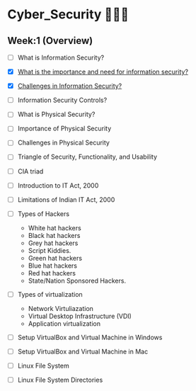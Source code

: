 # Cyber_Security 👨🏻‍💻
## Week:1 (Overview)
- [ ] What is Information Security?
- [x] [What is the importance and need for information security?](https://github.com/girlscript/winter-of-contributing/blob/Cyber_Security/Cyber_Security/Week_1/InformationSecurity.md)
- [x] [Challenges in Information Security?](https://github.com/girlscript/winter-of-contributing/blob/Cyber_Security/Cyber_Security/Week_1/1.3_Challenges_in_InformationSecurity.md)
- [ ] Information Security Controls?

- [ ] What is Physical Security?
- [ ] Importance of Physical Security
- [ ] Challenges in Physical Security

- [ ] Triangle of Security, Functionality, and Usability
- [ ] CIA triad
- [ ] Introduction to IT Act, 2000
- [ ] Limitations of Indian IT Act, 2000
- [ ] Types of Hackers
  - White hat hackers
  - Black hat hackers
  - Grey hat hackers
  - Script Kiddies.
  - Green hat hackers
  - Blue hat hackers
  - Red hat hackers
  - State/Nation Sponsored Hackers.


- [ ] Types of virtualization
  - Network Virtuliazation
  - Virtual Desktop Infrastructure (VDI)
  - Application virtualization
- [ ] Setup VirtualBox and Virtual Machine in Windows
- [ ] Setup VirtualBox and Virtual Machine in Mac
- [ ] Linux File System
- [ ] Linux File System Directories
